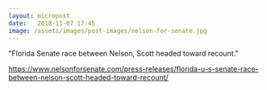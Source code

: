 ```yaml
---
layout: micropost
date:   2018-11-07 17:45
image: /assets/images/post-images/nelson-for-senate.jpg
---
```


"Florida Senate race between Nelson, Scott headed toward recount."

<a href="https://www.nelsonforsenate.com/press-releases/florida-u-s-senate-race-between-nelson-scott-headed-toward-recount/">https://www.nelsonforsenate.com/press-releases/florida-u-s-senate-race-between-nelson-scott-headed-toward-recount/</a>